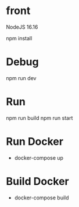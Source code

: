 # front
NodeJS 16.16

npm install 
# Debug
npm run dev  
# Run
npm run build 
npm run start 

# Run Docker 
* docker-compose up

# Build Docker 
* docker-compose build
